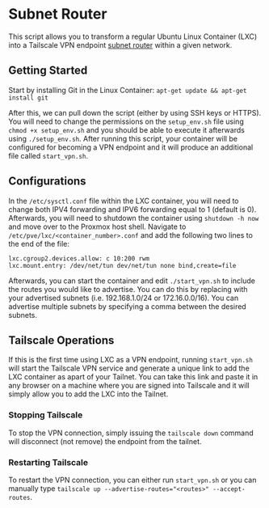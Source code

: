 # Subnet Router

This script allows you to transform a regular Ubuntu Linux Container (LXC) into a Tailscale VPN endpoint [subnet router](https://tailscale.com/kb/1019/subnets) within a given network.

## Getting Started

Start by installing Git in the Linux Container:
`apt-get update && apt-get install git`

After this, we can pull down the script (either by using SSH keys or HTTPS). You will need to change the permissions on the `setup_env.sh` file using `chmod +x setup_env.sh` and you should be able to execute it afterwards using `./setup_env.sh`. After running this script, your container will be configured for becoming a VPN endpoint and it will produce an additional file called `start_vpn.sh`.

## Configurations

In the `/etc/sysctl.conf` file within the LXC container, you will need to change both IPV4 forwarding and IPV6 forwarding equal to 1 (default is 0). Afterwards, you will need to shutdown the container using `shutdown -h now` and move over to the Proxmox host shell. Navigate to `/etc/pve/lxc/<container_number>.conf` and add the following two lines to the end of the file:

```
lxc.cgroup2.devices.allow: c 10:200 rwm
lxc.mount.entry: /dev/net/tun dev/net/tun none bind,create=file
```

Afterwards, you can start the container and edit `./start_vpn.sh` to include the routes you would like to advertise. You can do this by replacing <routes> with your advertised subnets (i.e. 192.168.1.0/24 or 172.16.0.0/16). You can advertise multiple subnets by specifying a comma between the desired subnets. 

## Tailscale Operations

If this is the first time using LXC as a VPN endpoint, running `start_vpn.sh` will start the Tailscale VPN service and generate a unique link to add the LXC container as apart of your Tailnet. You can take this link and paste it in any browser on a machine where you are signed into Tailscale and it will simply allow you to add the LXC into the Tailnet. 

### Stopping Tailscale

To stop the VPN connection, simply issuing the `tailscale down` command will disconnect (not remove) the endpoint from the tailnet.

### Restarting Tailscale

To restart the VPN connection, you can either run `start_vpn.sh` or you can manually type `tailscale up --advertise-routes="<routes>" --accept-routes`.